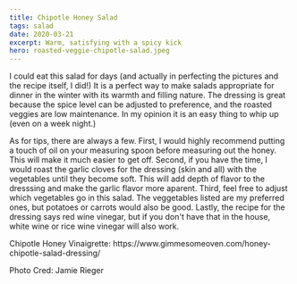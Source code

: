 ```yaml
---
title: Chipotle Honey Salad
tags: salad
date: 2020-03-21
excerpt: Warm, satisfying with a spicy kick
hero: roasted-veggie-chipotle-salad.jpeg
---
```


<v-row>
<v-col>
<v-img-custom src="roasted-veggie-chipotle-salad.jpeg" alt="roasted-veggie-chipotle-salad" class="hero-img"> </v-img-custom>

I could eat this salad for days (and actually in perfecting the pictures and the recipe itself, I did!) It is a perfect way to make salads appropriate for dinner in the winter with its warmth and filling nature. The dressing is great because the spice level can be adjusted to preference, and the roasted veggies are low maintenance. In my opinion it is an easy thing to whip up (even on a week night.)

As for tips, there are always a few. First, I would highly recommend putting a touch of oil on your measuring spoon before measuring out the honey. This will make it much easier to get off. Second, if you have the time, I would roast the garlic cloves for the dressing (skin and all) with the vegetables until they become soft. This will add depth of flavor to the dresssing and make the garlic flavor more aparent. Third, feel free to adjust which vegetables go in this salad. The veggetables listed are my preferred ones, but potatoes or carrots would also be good. Lastly, the recipe for the dressing says red wine vinegar, but if you don't have that in the house, white wine or rice wine vinegar will also work.

<p class="cred"> Chipotle Honey Vinaigrette: https://www.gimmesomeoven.com/honey-chipotle-salad-dressing/</p>

<p class="cred"> Photo Cred: Jamie Rieger</p>

</v-col>
</v-row>
<v-row>
  <v-col lg="3" sm="12">
    <v-ingredients-list title="Ingredients" file-path="2021-01-06/info.json" json-key="ingredients"> </v-ingredients-list>
  </v-col>
  <v-col lg="9" sm="12">
    <v-instructions-list title="Instructions" file-path="2021-01-06/info.json" json-key="instructions"> </v-instructions-list>
  </v-col>
</v-row>
